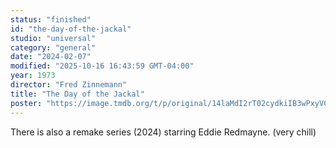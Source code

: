 ```yaml
---
status: "finished"
id: "the-day-of-the-jackal"
studio: "universal"
category: "general"
date: "2024-02-07"
modified: "2025-10-16 16:43:59 GMT-04:00"
year: 1973
director: "Fred Zinnemann"
title: "The Day of the Jackal"
poster: "https://image.tmdb.org/t/p/original/14laMdI2rT02cydkiIB3wPxyVCy.jpg"
---
```


There is also a remake series (2024) starring Eddie Redmayne. (very chill)
